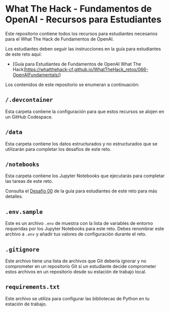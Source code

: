 # What The Hack - Fundamentos de OpenAI - Recursos para Estudiantes
Este repositorio contiene todos los recursos para estudiantes necesarios para el What The Hack de Fundamentos de OpenAI.

Los estudiantes deben seguir las instrucciones en la guía para estudiantes de este reto aquí:
- [Guía para Estudiantes de Fundamentos de OpenAI What The Hack]https://whatthehack-cf.github.io/WhatTheHack_retos/066-OpenAIFundamentals/)

Los contenidos de este repositorio se enumeran a continuación:

## `/.devcontainer`
Esta carpeta contiene la configuración para que estos recursos se alojen en un GitHub Codespace.

## `/data`
Esta carpeta contiene los datos estructurados y no estructurados que se utilizarán para completar los desafíos de este reto.

## `/notebooks`
Esta carpeta contiene los Jupyter Notebooks que ejecutarás para completar las tareas de este reto.

Consulta el [Desafío 00](https://whatthehack-cf.github.io/WhatTheHack_retos/066-OpenAIFundamentals/Student/Challenge-00.html) de la guía para estudiantes de este reto para más detalles.

## `.env.sample`

Este es un archivo `.env` de muestra con la lista de variables de entorno requeridas por los Jupyter Notebooks para este reto. Debes renombrar este archivo a `.env` y añadir tus valores de configuración durante el reto.

## `.gitignore`

Este archivo tiene una lista de archivos que Git debería ignorar y no comprometer en un repositorio Git si un estudiante decide comprometer estos archivos en un repositorio desde su estación de trabajo local.

## `requirements.txt`

Este archivo se utiliza para configurar las bibliotecas de Python en tu estación de trabajo.